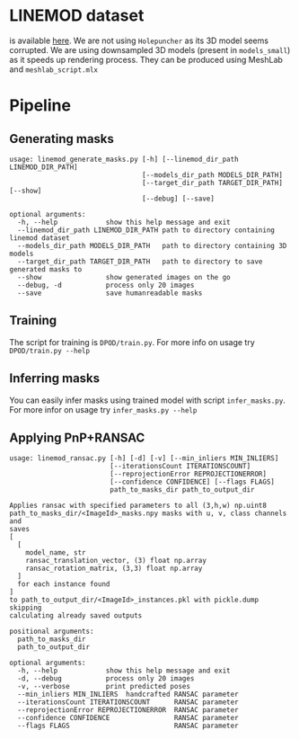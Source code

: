 # LINEMOD dataset
is available [here](https://hci.iwr.uni-heidelberg.de/vislearn/iccv2015-occlusion-challenge/).
We are not using `Holepuncher` as its 3D model seems corrupted. We are using downsampled 3D models
(present in `models_small`) as it speeds up rendering process. They can be produced using MeshLab 
and `meshlab_script.mlx`  
# Pipeline

## Generating masks
```
usage: linemod_generate_masks.py [-h] [--linemod_dir_path LINEMOD_DIR_PATH]
                                 [--models_dir_path MODELS_DIR_PATH]
                                 [--target_dir_path TARGET_DIR_PATH] [--show]
                                 [--debug] [--save]

optional arguments:
  -h, --help            show this help message and exit
  --linemod_dir_path LINEMOD_DIR_PATH path to directory containing linemod dataset
  --models_dir_path MODELS_DIR_PATH   path to directory containing 3D models
  --target_dir_path TARGET_DIR_PATH   path to directory to save generated masks to
  --show                show generated images on the go
  --debug, -d           process only 20 images
  --save                save humanreadable masks
```

## Training
The script for training is `DPOD/train.py`. For more info on usage try `DPOD/train.py --help`

## Inferring masks
You can easily infer masks using trained model with script `infer_masks.py`. For more infor on usage try `infer_masks.py --help`

## Applying PnP+RANSAC
```
usage: linemod_ransac.py [-h] [-d] [-v] [--min_inliers MIN_INLIERS]
                         [--iterationsCount ITERATIONSCOUNT]
                         [--reprojectionError REPROJECTIONERROR]
                         [--confidence CONFIDENCE] [--flags FLAGS]
                         path_to_masks_dir path_to_output_dir

Applies ransac with specified parameters to all (3,h,w) np.uint8
path_to_masks_dir/<ImageId>_masks.npy masks with u, v, class channels and
saves 
[ 
  [ 
    model_name, str 
    ransac_translation_vector, (3) float np.array
    ransac_rotation_matrix, (3,3) float np.array 
  ]
  for each instance found 
] 
to path_to_output_dir/<ImageId>_instances.pkl with pickle.dump skipping
calculating already saved outputs

positional arguments:
  path_to_masks_dir
  path_to_output_dir

optional arguments:
  -h, --help            show this help message and exit
  -d, --debug           process only 20 images
  -v, --verbose         print predicted poses
  --min_inliers MIN_INLIERS  handcrafted RANSAC parameter
  --iterationsCount ITERATIONSCOUNT      RANSAC parameter
  --reprojectionError REPROJECTIONERROR  RANSAC parameter
  --confidence CONFIDENCE                RANSAC parameter
  --flags FLAGS                          RANSAC parameter

```